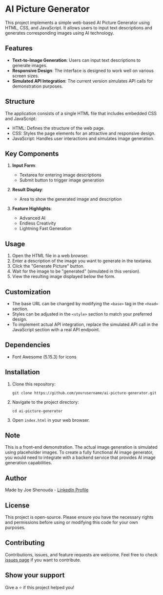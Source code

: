 # AI Picture Generator

This project implements a simple web-based AI Picture Generator using HTML, CSS, and JavaScript. It allows users to input text descriptions and generates corresponding images using AI technology.

## Features

- **Text-to-Image Generation**: Users can input text descriptions to generate images.
- **Responsive Design**: The interface is designed to work well on various screen sizes.
- **Simulated API Integration**: The current version simulates API calls for demonstration purposes.

## Structure

The application consists of a single HTML file that includes embedded CSS and JavaScript:

- HTML: Defines the structure of the web page.
- CSS: Styles the page elements for an attractive and responsive design.
- JavaScript: Handles user interactions and simulates image generation.

## Key Components

1. **Input Form**: 
   - Textarea for entering image descriptions
   - Submit button to trigger image generation

2. **Result Display**:
   - Area to show the generated image and description

3. **Feature Highlights**:
   - Advanced AI
   - Endless Creativity
   - Lightning Fast Generation

## Usage

1. Open the HTML file in a web browser.
2. Enter a description of the image you want to generate in the textarea.
3. Click the "Generate Picture" button.
4. Wait for the image to be "generated" (simulated in this version).
5. View the resulting image displayed below the form.

## Customization

- The base URL can be changed by modifying the `<base>` tag in the `<head>` section.
- Styles can be adjusted in the `<style>` section to match your preferred design.
- To implement actual API integration, replace the simulated API call in the JavaScript section with a real API endpoint.

## Dependencies

- Font Awesome (5.15.3) for icons

## Installation

1. Clone this repository:
   ```
   git clone https://github.com/yourusername/ai-picture-generator.git
   ```
2. Navigate to the project directory:
   ```
   cd ai-picture-generator
   ```
3. Open `index.html` in your web browser.

## Note

This is a front-end demonstration. The actual image generation is simulated using placeholder images. To create a fully functional AI image generator, you would need to integrate with a backend service that provides AI image generation capabilities.

## Author

Made by Joe Shenouda - [LinkedIn Profile](https://www.linkedin.com/in/josephshenouda/)

## License

This project is open-source. Please ensure you have the necessary rights and permissions before using or modifying this code for your own purposes.

## Contributing

Contributions, issues, and feature requests are welcome. Feel free to check [issues page](https://github.com/yourusername/ai-picture-generator/issues) if you want to contribute.

## Show your support

Give a ⭐️ if this project helped you!
